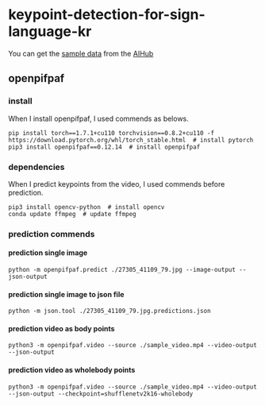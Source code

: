 # keypoint-detection-for-sign-language-kr  

You can get the [sample data](./data/sample_data) from the [AIHub](https://aihub.or.kr/aihubdata/data/view.do?currMenu=115&topMenu=100&aihubDataSe=realm&dataSetSn=103)

## openpifpaf
### install
When I install openpifpaf, I used commends as belows.
```
pip install torch==1.7.1+cu110 torchvision==0.8.2+cu110 -f https://download.pytorch.org/whl/torch_stable.html  # install pytorch
pip3 install openpifpaf==0.12.14  # install openpifpaf
```

### dependencies
When I predict keypoints from the video, I used commends before prediction.
```
pip3 install opencv-python  # install opencv
conda update ffmpeg  # update ffmpeg
```

### prediction commends
#### prediction single image
`python -m openpifpaf.predict ./27305_41109_79.jpg --image-output --json-output`
#### prediction single image to json file
`python -m json.tool ./27305_41109_79.jpg.predictions.json`
#### prediction video as body points
`python3 -m openpifpaf.video --source ./sample_video.mp4 --video-output --json-output`
#### prediction video as wholebody points
`python3 -m openpifpaf.video --source ./sample_video.mp4 --video-output --json-output --checkpoint=shufflenetv2k16-wholebody`
